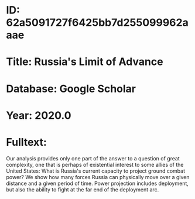 # ID: 62a5091727f6425bb7d255099962aaae
# Title: Russia's Limit of Advance
# Database: Google Scholar
# Year: 2020.0
# Fulltext:
Our analysis provides only one part of the answer to a question of great complexity, one that is perhaps of existential interest to some allies of the United States: What is Russia's current capacity to project ground combat power?
We show how many forces Russia can physically move over a given distance and a given period of time.
Power projection includes deployment, but also the ability to fight at the far end of the deployment arc.
